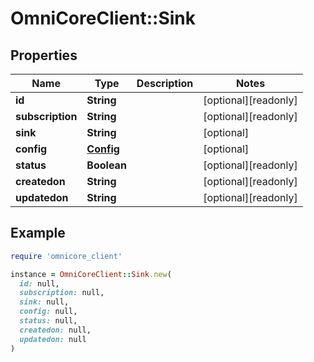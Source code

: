 # OmniCoreClient::Sink

## Properties

| Name | Type | Description | Notes |
| ---- | ---- | ----------- | ----- |
| **id** | **String** |  | [optional][readonly] |
| **subscription** | **String** |  | [optional][readonly] |
| **sink** | **String** |  | [optional] |
| **config** | [**Config**](Config.md) |  | [optional] |
| **status** | **Boolean** |  | [optional][readonly] |
| **createdon** | **String** |  | [optional][readonly] |
| **updatedon** | **String** |  | [optional][readonly] |

## Example

```ruby
require 'omnicore_client'

instance = OmniCoreClient::Sink.new(
  id: null,
  subscription: null,
  sink: null,
  config: null,
  status: null,
  createdon: null,
  updatedon: null
)
```

